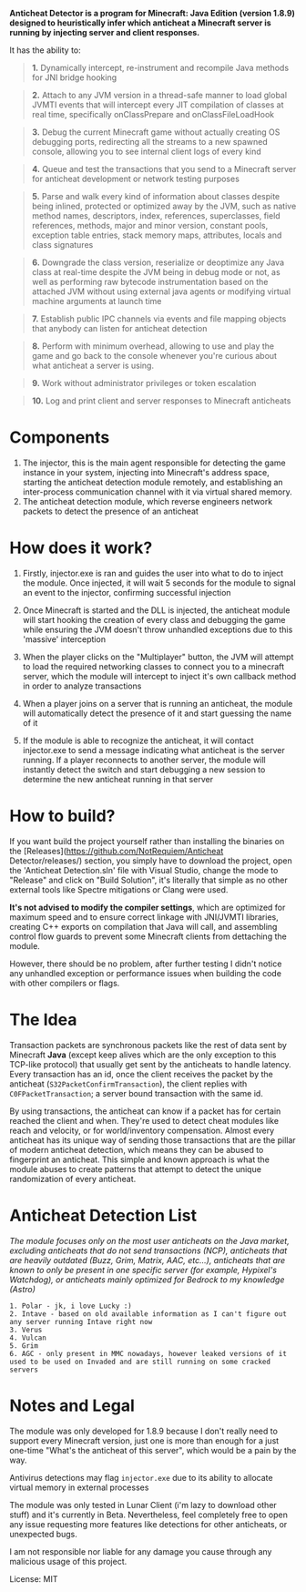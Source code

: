 **Anticheat Detector is a program for Minecraft: Java Edition (version 1.8.9) designed to heuristically infer which anticheat a Minecraft server is running by injecting server and client responses.**

It has the ability to:
> __1.__ Dynamically intercept, re-instrument and recompile Java methods for JNI bridge hooking

> __2.__ Attach to any JVM version in a thread-safe manner to load global JVMTI events that will intercept every JIT compilation of classes at real time, specifically onClassPrepare and onClassFileLoadHook

> __3.__ Debug the current Minecraft game without actually creating OS debugging ports, redirecting all the streams to a new spawned console, allowing you to see internal client logs of every kind

> __4.__ Queue and test the transactions that you send to a Minecraft server for anticheat development or network testing purposes

> __5.__ Parse and walk every kind of information about classes despite being inlined, protected or optimized away by the JVM, such as native method names, descriptors, index, references, superclasses, field references, methods, major and minor version, constant pools, exception table entries, stack memory maps, attributes, locals and class signatures

> __6.__ Downgrade the class version, reserialize or deoptimize any Java class at real-time despite the JVM being in debug mode or not, as well as performing raw bytecode instrumentation based on the attached JVM without using external java agents or modifying virtual machine arguments at launch time

> __7.__ Establish public IPC channels via events and file mapping objects that anybody can listen for anticheat detection

> __8.__ Perform with minimum overhead, allowing to use and play the game and go back to the console whenever you're curious about what anticheat a server is using. 

> __9.__ Work without administrator privileges or token escalation

> __10.__ Log and print client and server responses to Minecraft anticheats

# Components
1. The injector, this is the main agent responsible for detecting the game instance in your system, injecting into Minecraft's address space, starting the anticheat detection module remotely, and establishing an inter-process communication channel with it via virtual shared memory.
2. The anticheat detection module, which reverse engineers network packets to detect the presence of an anticheat

# How does it work?
1. Firstly, injector.exe is ran and guides the user into what to do to inject the module. Once injected, it will wait 5 seconds for the module to signal an event to the injector, confirming successful injection

2. Once Minecraft is started and the DLL is injected, the anticheat module will start hooking the creation of every class and debugging the game while ensuring the JVM doesn't throw unhandled exceptions due to this 'massive' interception

3. When the player clicks on the "Multiplayer" button, the JVM will attempt to load the required networking classes to connect you to a minecraft server, which the module will intercept to inject it's own callback method in order to analyze transactions

4. When a player joins on a server that is running an anticheat, the module will automatically detect the presence of it and start guessing the name of it

5. If the module is able to recognize the anticheat, it will contact injector.exe to send a message indicating what anticheat is the server running. If a player reconnects to another server, the module will instantly detect the switch and start debugging a new session to determine the new anticheat running in that server

# How to build?
If you want build the project yourself rather than installing the binaries on the [Releases](https://github.com/NotRequiem/Anticheat Detector/releases/) section, you simply have to download the project, open the 'Anticheat Detection.sln' file with Visual Studio, change the mode to "Release" and click on "Build Solution", it's literally that simple as no other external tools like Spectre mitigations or Clang were used.

**It's not advised to modify the compiler settings**, which are optimized for maximum speed and to ensure correct linkage with JNI/JVMTI libraries, creating C++ exports on compilation that Java will call, and assembling control flow guards to prevent some Minecraft clients from dettaching the module.

However, there should be no problem, after further testing I didn't notice any unhandled exception or performance issues when building the code with other compilers or flags.

# The Idea
Transaction packets are synchronous packets like the rest of data sent by Minecraft **Java** (except keep alives which are the only exception to this TCP-like protocol) that usually get sent by the anticheats to handle latency. Every transaction has an id, once the client receives the packet by the anticheat (`S32PacketConfirmTransaction`), the client replies with `C0FPacketTransaction`; a server bound transaction with the same id. 

By using transactions, the anticheat can know if a packet has for certain reached the client and when. They're used to detect cheat modules like reach and velocity, or for world/inventory compensation.
Almost every anticheat has its unique way of sending those transactions that are the pillar of modern anticheat detection, which means they can be abused to fingerprint an anticheat. This simple and known approach is what the module abuses to create patterns that attempt to detect the unique randomization of every anticheat.

# Anticheat Detection List
*The module focuses only on the most user anticheats on the Java market, excluding anticheats that do not send transactions (NCP), anticheats that are heavily outdated (Buzz, Grim, Matrix, AAC, etc...), anticheats that are known to only be present in one specific server (for example, Hypixel's Watchdog), or anticheats mainly optimized for Bedrock to my knowledge (Astro)*

```
1. Polar - jk, i love Lucky :)
2. Intave - based on old available information as I can't figure out any server running Intave right now
3. Verus
4. Vulcan
5. Grim
6. AGC - only present in MMC nowadays, however leaked versions of it used to be used on Invaded and are still running on some cracked servers
```
# Notes and Legal
The module was only developed for 1.8.9 because I don't really need to support every Minecraft version, just one is more than enough for a just one-time "What's the anticheat of this server", which would be a pain by the way.

Antivirus detections may flag `injector.exe` due to its ability to allocate virtual memory in external processes

The module was only tested in Lunar Client (i'm lazy to download other stuff) and it's currently in Beta. Nevertheless, feel completely free to open any issue requesting more features like detections for other anticheats, or unexpected bugs.

I am not responsible nor liable for any damage you cause through any malicious usage of this project.

License: MIT